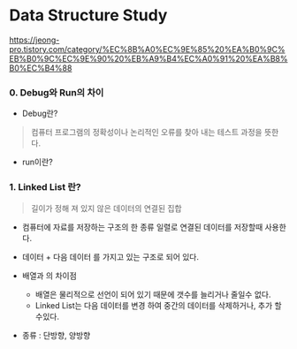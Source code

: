 # Data Structure Study

https://jeong-pro.tistory.com/category/%EC%8B%A0%EC%9E%85%20%EA%B0%9C%EB%B0%9C%EC%9E%90%20%EB%A9%B4%EC%A0%91%20%EA%B8%B0%EC%B4%88

### 0. Debug와 Run의 차이

 - Debug란?
 > 컴퓨터 프로그램의 정확성이나 논리적인 오류를 찾아 내는 테스트 과정을 뜻한다.
 
 - run이란?

### 1. Linked List 란?

> 길이가 정해 져 있지 않은 데이터의 연결된 집합
- 컴퓨터에 자료를 저장하는 구조의 한 종류 일렬로 연결된 데이터를 저장할때 사용한다.



- 데이터 + 다음 데이터 를 가지고 있는 구조로 되어 있다.

- 배열과 의 차이점
    - 배열은 물리적으로 선언이 되어 있기 때문에 갯수를 늘리거나 줄일수 없다.
    - Linked List는 다음 데이터를 변경 하여 중간의 데이터를 삭제하거나, 추가 할수있다.

 - 종류 : 단방향, 양방향
    
